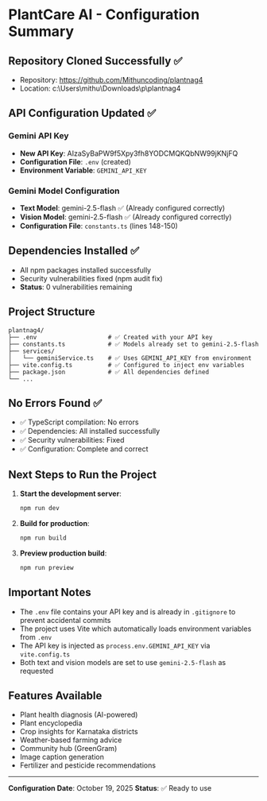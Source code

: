 # PlantCare AI - Configuration Summary

## Repository Cloned Successfully ✅
- Repository: https://github.com/Mithuncoding/plantnag4
- Location: c:\Users\mithu\Downloads\p\plantnag4

## API Configuration Updated ✅

### Gemini API Key
- **New API Key**: AIzaSyBaPW9f5Xpy3fh8YODCMQKQbNW99jKNjFQ
- **Configuration File**: `.env` (created)
- **Environment Variable**: `GEMINI_API_KEY`

### Gemini Model Configuration
- **Text Model**: gemini-2.5-flash ✅ (Already configured correctly)
- **Vision Model**: gemini-2.5-flash ✅ (Already configured correctly)
- **Configuration File**: `constants.ts` (lines 148-150)

## Dependencies Installed ✅
- All npm packages installed successfully
- Security vulnerabilities fixed (npm audit fix)
- **Status**: 0 vulnerabilities remaining

## Project Structure
```
plantnag4/
├── .env                    # ✅ Created with your API key
├── constants.ts            # ✅ Models already set to gemini-2.5-flash
├── services/
│   └── geminiService.ts    # ✅ Uses GEMINI_API_KEY from environment
├── vite.config.ts          # ✅ Configured to inject env variables
├── package.json            # ✅ All dependencies defined
└── ...
```

## No Errors Found ✅
- ✅ TypeScript compilation: No errors
- ✅ Dependencies: All installed successfully
- ✅ Security vulnerabilities: Fixed
- ✅ Configuration: Complete and correct

## Next Steps to Run the Project

1. **Start the development server**:
   ```bash
   npm run dev
   ```

2. **Build for production**:
   ```bash
   npm run build
   ```

3. **Preview production build**:
   ```bash
   npm run preview
   ```

## Important Notes

- The `.env` file contains your API key and is already in `.gitignore` to prevent accidental commits
- The project uses Vite which automatically loads environment variables from `.env`
- The API key is injected as `process.env.GEMINI_API_KEY` via `vite.config.ts`
- Both text and vision models are set to use `gemini-2.5-flash` as requested

## Features Available
- Plant health diagnosis (AI-powered)
- Plant encyclopedia
- Crop insights for Karnataka districts
- Weather-based farming advice
- Community hub (GreenGram)
- Image caption generation
- Fertilizer and pesticide recommendations

---
**Configuration Date**: October 19, 2025
**Status**: ✅ Ready to use
